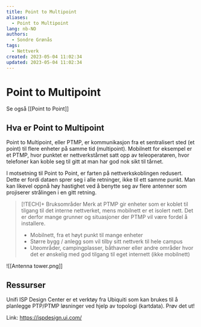 ```yaml
---
title: Point to Multipoint
aliases: 
  - Point to Multipoint
lang: nb-NO
authors:
  - Sondre Grønås
tags:
  - Nettverk
created: 2023-05-04 11:02:34
updated: 2023-05-04 11:02:34
---
```

# Point to Multipoint
Se også [[Point to Point]]

## Hva er Point to Multipoint
Point to Multipoint, eller PTMP, er kommunikasjon fra et sentralisert sted (et point) til flere enheter på samme tid (multipoint). Mobilnett for eksempel er et PTMP, hvor punktet er nettverkstårnet satt opp av teleoperatøren, hvor telefoner kan koble seg til gitt at man har god nok sikt til tårnet.

I motsetning til Point to Point, er farten på nettverkskoblingen redusert. Dette er fordi dataen sprer seg i alle retninger, ikke til ett samme punkt. Man kan likevel oppnå høy hastighet ved å benytte seg av flere antenner som projiserer strålingen i en gitt retning.

> [!TECH]+ Bruksområder
> Merk at PTMP gir enheter som er koblet til tilgang til det interne nettverket, mens mobilnett er et isolert nett. Det er derfor mange grunner og situasjoner der PTMP vil være fordel å installere.
> - Mobilnett, fra et høyt punkt til mange enheter
> - Større bygg / anlegg som vil tilby sitt nettverk til hele campus
> - Uteområder, campingplasser, båthavner eller andre områder hvor det er ønskelig med god tilgang til eget internett (ikke mobilnett)

![[Antenna tower.png]]

## Ressurser
Unifi ISP Design Center er et verktøy fra Ubiquiti som kan brukes til å planlegge PTP/PTMP løsninger ved hjelp av topologi (kartdata). Prøv det ut!

Link: https://ispdesign.ui.com/
